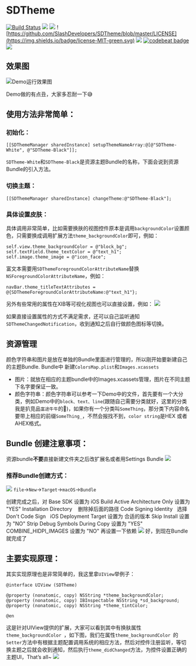# SDTheme

[![Build Status](https://travis-ci.org/SlashDevelopers/SDTheme.svg?branch=master)](https://travis-ci.org/SlashDevelopers/SDTheme)
![](https://img.shields.io/cocoapods/v/SDTheme.svg?style=flat)
![](https://img.shields.io/cocoapods/p/SDTheme.svg?style=flat)
![https://github.com/SlashDevelopers/SDTheme/blob/master/LICENSE](https://img.shields.io/badge/license-MIT-green.svg)
![](https://img.shields.io/badge/language-ObjectiveC-orange.svg)
[![codebeat badge](https://codebeat.co/badges/52bf47a7-3438-4a1a-bc0a-99f713b0ed59)](https://codebeat.co/projects/github-com-slashdevelopers-sdtheme-master)
![](https://img.shields.io/cocoapods/dt/SDTheme.svg)

## 效果图
![Demo运行效果图](https://upload-images.jianshu.io/upload_images/1457495-c0bfe2bf1302ec9f.gif?imageMogr2/auto-orient/strip)

Demo做的有点丑，大家多忍耐一下😅

## 使用方法非常简单：
### 初始化：
```
[[SDThemeManager sharedInstance] setupThemeNameArray:@[@"SDTheme-White", @"SDTheme-Black"]];
```
`SDTheme-White`和`SDTheme-Black`是资源主题Bundle的名称，下面会说到资源Bundle的引入方法。
### 切换主题：
```
[[SDThemeManager sharedInstance] changeTheme:@"SDTheme-Black"];
```
### 具体设置皮肤：

具体调用非常简单，比如需要换肤的视图控件原本是调用`backgroundColor`设置颜色，只需要换成调用扩展方法`theme_backgroundColor`即可，例如：
```
self.view.theme_backgroundColor = @"block_bg";
self.textField.theme_textColor = @"text_h1";
self.image.theme_image = @"icon_face";
```
富文本需要用`SDThemeForegroundColorAttributeName`替换`NSForegroundColorAttributeName`，例如：
```
navBar.theme_titleTextAttributes = @{SDThemeForegroundColorAttributeName:@"text_h1"};
```

另外有些常用的属性在XIB等可视化视图也可以直接设置，例如：
![](https://upload-images.jianshu.io/upload_images/1457495-babdc4785500a901.png?imageMogr2/auto-orient/strip%7CimageView2/2/w/1240)


如果直接设置属性的方式不满足需求，还可以自己监听通知`SDThemeChangedNotification`，收到通知之后自行做颜色图标等切换。

## 资源管理
颜色字符串和图片是放在单独的Bundle里面进行管理的，所以刚开始要新建自己的主题Bundle.
Bundle中 新建`ColorsMap.plist`和`Images.xcassets`
* 图片：就放在相应的主题bundle中的Images.xcassets管理，图片在不同主题下名字要保证一致。
* 颜色字符串：颜色字符串可以参考一下Demo中的文件，首先要有一个大分类，例如Demo中的`block、text、line`(跟随自己需要分类就好，这里的分类我是扒竞品`富途牛牛`的🤠)，如果你有一个分类叫`SomeThing`，那分类下内容命名要带上相应的前缀`SomeThing_`，不然会报找不到，`color string`是HEX 或者AHEX格式。 


## Bundle 创建注意事项：

资源bundle**不要**直接新建文件夹之后改扩展名或者用Settings Bundle
![](https://upload-images.jianshu.io/upload_images/1457495-f8bde2cbea28cdfa.png?imageMogr2/auto-orient/strip%7CimageView2/2/w/1240)

### 推荐Bundle创建方式：
![](https://upload-images.jianshu.io/upload_images/1457495-502f75d3939458b3.png?imageMogr2/auto-orient/strip%7CimageView2/2/w/1240)
`file`->`New`->`Target`->`macOS`->`Bundle`

创建完成之后，对
Base SDK 设置为 iOS 
Build Active Architecture Only 设置为 "YES"
Installation Directory    删除掉后面的路径
Code Signing Identity   选择 Don't Code Sign  
iOS Deployment Target 设置为 合适的版本
Skip Install 设置为 "NO"
Strip Debug Symbols During Copy 设置为 "YES"
COMBINE_HIDPI_IMAGES 设置为 "NO"
再设置一下依赖
![](https://upload-images.jianshu.io/upload_images/1457495-23f9b0db6eece301.png?imageMogr2/auto-orient/strip%7CimageView2/2/w/1240) 
好，到现在Bundle就完成了

## 主要实现原理：
其实实现原理也是非常简单的，我这里拿`UIView`举例子：

```
@interface UIView (SDTheme)

@property (nonatomic, copy) NSString *theme_backgroundColor;
@property (nonatomic, copy) IBInspectable NSString *sd_background;
@property (nonatomic, copy) NSString *theme_tintColor;

@en
```

这是针对UIView提供的扩展，大家可以看到其中有换肤属性`theme_backgroundColor `，如下图，我们在属性`theme_backgroundColor `的`Setter`方法中有根据主题配置调用系统的相应方法，然后对控件注册监听，等切换主题之后就会收到通知，然后执行`theme_didChanged`方法，为控件设置正确的主题UI，That’s all~ 
![](https://upload-images.jianshu.io/upload_images/1457495-be5e9bcef42b2b14.png?imageMogr2/auto-orient/strip%7CimageView2/2/w/1240)


